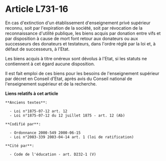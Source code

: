 # Article L731-16

En cas d'extinction d'un établissement d'enseignement privé supérieur reconnu, soit par l'expiration de la société, soit par
révocation de la reconnaissance d'utilité publique, les biens acquis par donation entre vifs et par disposition à cause de
mort font retour aux donateurs ou aux successeurs des donateurs et testateurs, dans l'ordre réglé par la loi et, à défaut de
successeurs, à l'Etat.

Les biens acquis à titre onéreux sont dévolus à l'Etat, si les statuts ne contiennent à cet égard aucune disposition.

Il est fait emploi de ces biens pour les besoins de l'enseignement supérieur par décret en Conseil d'Etat, après avis du
Conseil national de l'enseignement supérieur et de la recherche.

**Liens relatifs à cet article**

	**Anciens textes**:

	  - Loi n°1875-07-12 art. 12
	  - Loi n°1875-07-12 du 12 juillet 1875 - art. 12 (Ab)

	**Codifié par**:

	  - Ordonnance 2000-549 2000-06-15
	  - Loi n°2003-339 2003-04-14 art. 1 (loi de ratification)

	**Cité par**:

	  - Code de l'éducation - art. D232-1 (V)
